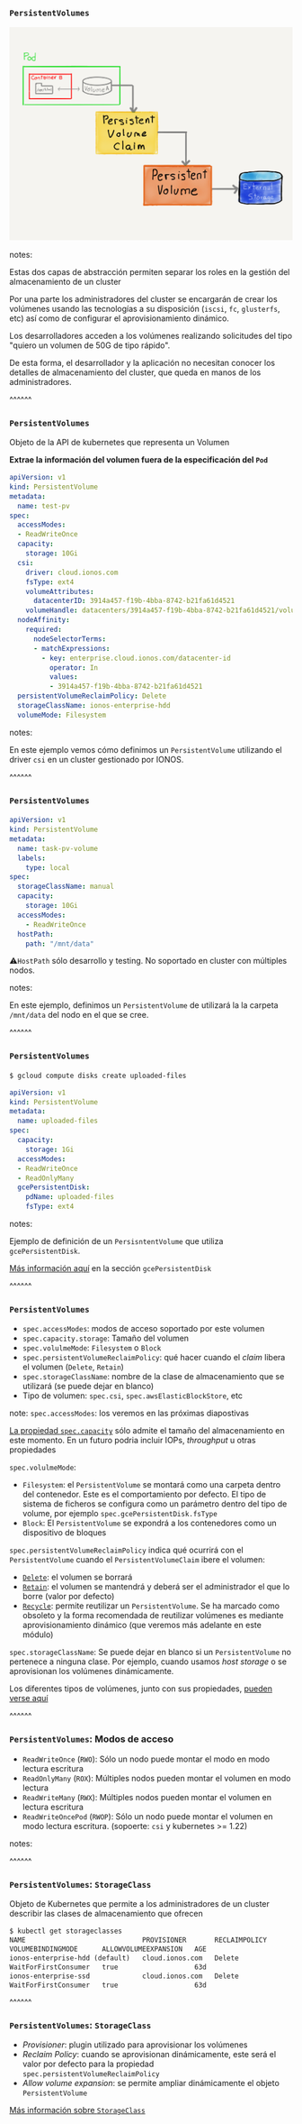 ### `PersistentVolumes`

<img alt="persistent-volumes-and-persistent-volume-claims.png" src="../../images/persistent-volumes-and-persistent-volume-claims.png" class="r-stretch">

notes:

Estas dos capas de abstracción permiten separar los roles en la gestión del almacenamiento de un cluster

Por una parte los administradores del cluster se encargarán de crear los volúmenes usando las tecnologías a su disposición
(`iscsi`, `fc`, `glusterfs`, etc) así como de configurar el aprovisionamiento dinámico.

Los desarrolladores acceden a los volúmenes realizando solicitudes del tipo "quiero un volumen de 50G de tipo rápido".

De esta forma, el desarrollador y la aplicación no necesitan conocer los detalles de almacenamiento del cluster, que
queda en manos de los administradores.

^^^^^^

### `PersistentVolumes`


Objeto de la API de kubernetes que representa un Volumen

**Extrae la información del volumen fuera de la especificación del `Pod`**

```yaml
apiVersion: v1
kind: PersistentVolume
metadata:
  name: test-pv
spec:
  accessModes:
  - ReadWriteOnce
  capacity:
    storage: 10Gi
  csi:
    driver: cloud.ionos.com
    fsType: ext4
    volumeAttributes:
      datacenterID: 3914a457-f19b-4bba-8742-b21fa61d4521
    volumeHandle: datacenters/3914a457-f19b-4bba-8742-b21fa61d4521/volumes/97bb6e8e-6bce-4039-8be1-7baf734b3e66
  nodeAffinity:
    required:
      nodeSelectorTerms:
      - matchExpressions:
        - key: enterprise.cloud.ionos.com/datacenter-id
          operator: In
          values:
          - 3914a457-f19b-4bba-8742-b21fa61d4521
  persistentVolumeReclaimPolicy: Delete
  storageClassName: ionos-enterprise-hdd
  volumeMode: Filesystem
```

notes:

En este ejemplo vemos cómo definimos un `PersistentVolume` utilizando el driver `csi` en un 
cluster gestionado por IONOS.

^^^^^^

### `PersistentVolumes`

```yaml
apiVersion: v1
kind: PersistentVolume
metadata:
  name: task-pv-volume
  labels:
    type: local
spec:
  storageClassName: manual
  capacity:
    storage: 10Gi
  accessModes:
    - ReadWriteOnce
  hostPath:
    path: "/mnt/data"
```

⚠️`HostPath` sólo desarrollo y testing. No soportado en cluster con múltiples nodos.


notes:

En este ejemplo, definimos un `PersistentVolume` de utilizará la la carpeta `/mnt/data` del nodo
en el que se cree.

^^^^^^

### `PersistentVolumes`


```shell
$ gcloud compute disks create uploaded-files
```

```yaml
apiVersion: v1
kind: PersistentVolume
metadata:
  name: uploaded-files
spec:
  capacity:
    storage: 1Gi
  accessModes:
  - ReadWriteOnce
  - ReadOnlyMany
  gcePersistentDisk:
    pdName: uploaded-files
    fsType: ext4
```

notes:

Ejemplo de definición de un `PersisntentVolume` que utiliza `gcePersistentDisk`.

[Más información aquí](https://kubernetes.io/docs/reference/kubernetes-api/config-and-storage-resources/persistent-volume-v1/#persistent-volumes)
en la sección `gcePersistentDisk`

^^^^^^

### `PersistentVolumes`

* `spec.accessModes`: modos de acceso soportado por este volumen
* `spec.capacity.storage`: Tamaño del volumen
* `spec.volulmeMode`: `Filesystem` o `Block`
* `spec.persistentVolumeReclaimPolicy`: qué hacer cuando el _claim_ libera el volumen (`Delete`, `Retain`)
* `spec.storageClassName`: nombre de la clase de almacenamiento que se utilizará (se puede dejar en blanco)
* Tipo de volumen: `spec.csi`, `spec.awsElasticBlockStore`, etc

note:
`spec.accessModes`: los veremos en las próximas diapostivas

[La propiedad `spec.capacity`](https://kubernetes.io/docs/concepts/storage/persistent-volumes/#capacity) sólo admite
el tamaño del almacenamiento en este momento. En un futuro podria incluir IOPs, _throughput_ u
otras propiedades

`spec.volulmeMode`:
* `Filesystem`: el `PersistentVolume` se montará como una carpeta dentro del contenedor. Este es
  el comportamiento por defecto. El tipo de sistema de ficheros se configura como un parámetro
  dentro del tipo de volume, por ejemplo `spec.gcePersistentDisk.fsType`
* `Block`: El `PersistentVolume` se expondrá a los contenedores como un dispositivo de bloques

`spec.persistentVolumeReclaimPolicy` indica qué ocurrirá con el `PersistentVolume` cuando el `PersistentVolumeClaim` 
ibere el volumen:
* [`Delete`](https://kubernetes.io/docs/concepts/storage/persistent-volumes/#delete): el volumen se borrará 
* [`Retain`](https://kubernetes.io/docs/concepts/storage/persistent-volumes/#retain): el volumen se mantendrá y 
  deberá ser el administrador el que lo borre (valor por defecto)
* [`Recycle`](https://kubernetes.io/docs/concepts/storage/persistent-volumes/#recycle): permite reutilizar un `PersistentVolume`.
  Se ha marcado como obsoleto y la forma recomendada de reutilizar volúmenes es mediante aprovisionamiento dinámico (que veremos más
  adelante en este módulo)

`spec.storageClassName`: Se puede dejar en blanco si un `PersistentVolume` no pertenece a ninguna clase. Por ejemplo,
cuando usamos _host storage_ o se aprovisionan los volúmenes dinámicamente.

Los diferentes tipos de volúmenes, junto con sus propiedades, 
[pueden verse aquí](https://kubernetes.io/docs/reference/kubernetes-api/config-and-storage-resources/persistent-volume-v1/#persistent-volumes)

^^^^^^

### `PersistentVolumes`: Modos de acceso

* `ReadWriteOnce` (`RWO`): Sólo un nodo puede montar el modo en modo lectura escritura
* `ReadOnlyMany` (`ROX`): Múltiples nodos pueden montar el volumen en modo lectura
* `ReadWriteMany` (`RWX`): Múltiples nodos pueden montar el volumen en lectura escritura
* `ReadWriteOncePod` (`RWOP`): Sólo un nodo puede montar el volumen en modo lectura escritura.
  (sopoerte: `csi` y kubernetes >= 1.22)

notes:

^^^^^^

### `PersistentVolumes`: `StorageClass`


Objeto de Kubernetes que permite a los administradores de un cluster describir las clases de almacenamiento
que ofrecen

```shell
$ kubectl get storageclasses
NAME                             PROVISIONER       RECLAIMPOLICY   VOLUMEBINDINGMODE      ALLOWVOLUMEEXPANSION   AGE
ionos-enterprise-hdd (default)   cloud.ionos.com   Delete          WaitForFirstConsumer   true                   63d
ionos-enterprise-ssd             cloud.ionos.com   Delete          WaitForFirstConsumer   true                   63d
```

^^^^^^

### `PersistentVolumes`: `StorageClass`

* _Provisioner_: plugin utilizado para aprovisionar los volúmenes
* _Reclaim Policy_: cuando se aprovisionan dinámicamente, este será el valor por defecto
  para la propiedad `spec.persistentVolumeReclaimPolicy`
* _Allow volume expansion_: se permite ampliar dinámicamente el objeto `PersistentVolume`

[Más información sobre `StorageClass`](https://kubernetes.io/docs/concepts/storage/storage-classes/)